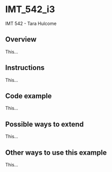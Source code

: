 # IMT_542_i3
IMT 542 - Tara Hulcome
## Overview
This...

## Instructions
This...

## Code example
This...

## Possible ways to extend
This...

## Other ways to use this example
This...

